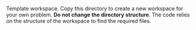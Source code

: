 Template workspace. Copy this directory to create a new workspace for your own problem.
**Do not change the directory structure**. The code relies on the structure of the workspace to find the required files.
